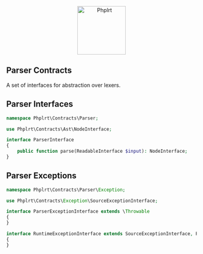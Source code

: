 <p align="center">
    <a href="https://railt.org"><img src="https://avatars2.githubusercontent.com/u/49816277?s=128" width="128" alt="Phplrt" /></a>
</p>

## Parser Contracts

A set of interfaces for abstraction over lexers.

## Parser Interfaces

```php
namespace Phplrt\Contracts\Parser;

use Phplrt\Contracts\Ast\NodeInterface;

interface ParserInterface
{
    public function parse(ReadableInterface $input): NodeInterface;
}
```

## Parser Exceptions

```php
namespace Phplrt\Contracts\Parser\Exception;

use Phplrt\Contracts\Exception\SourceExceptionInterface;

interface ParserExceptionInterface extends \Throwable
{
}

interface RuntimeExceptionInterface extends SourceExceptionInterface, ParserExceptionInterface
{
}
```
